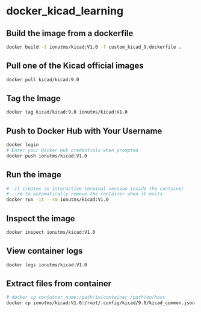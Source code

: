 # docker_kicad_learning

## Build the image from a dockerfile
```bash
docker build -t ionutms/kicad:V1.0 -f custom_kicad_9.dockerfile .
```

## Pull one of the Kicad official images
```bash
docker pull kicad/kicad:9.0
```

## Tag the Image
```bash
docker tag kicad/kicad:9.0 ionutms/kicad:V1.0
```

## Push to Docker Hub with Your Username
```bash
docker login
# Enter your Docker Hub credentials when prompted
docker push ionutms/kicad:V1.0
```

## Run the image
```bash
# -it creates an interactive terminal session inside the container
# --rm to automatically remove the container when it exits
docker run -it --rm ionutms/kicad:V1.0
```

## Inspect the image
```bash
docker inspect ionutms/kicad:V1.0
```

## View container logs
```bash
docker logs ionutms/kicad:V1.0
```

## Extract files from container
```bash
# docker cp container_name:/path/in/container /path/on/host
docker cp ionutms/kicad:V1.0:/root/.config/kicad/9.0/kicad_common.json ./kicad_common.json
```